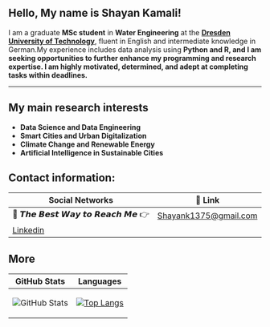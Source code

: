 ## Hello, My name is Shayan Kamali!

I am a graduate <b>MSc student</b> in <b>Water Engineering</b> at the [<b>Dresden University of Technology</b>](https://tu-dresden.de/?set_language=en), fluent in English and intermediate knowledge in German.My experience includes data analysis using <b>Python<b> and <b>R<b>, and I am seeking opportunities to further enhance my programming and research expertise. I am highly motivated, determined, and adept at completing tasks within deadlines.

<!--

<p align="center">
  <img width="500" height="500" src="https://raw.githubusercontent.com/ShayanKml/ShayanKml/main/hi.gif">
</p>

-->

---

## My main research interests
- Data Science and Data Engineering
- Smart Cities and Urban Digitalization
- Climate Change and Renewable Energy
- Artificial Intelligence in Sustainable Cities



## Contact information:
| Social Networks  | 🔗 Link          |
|-----------|--------------------|
| 📧 𝙏𝙝𝙚 𝘽𝙚𝙨𝙩 𝙒𝙖𝙮 𝙩𝙤 𝙍𝙚𝙖𝙘𝙝 𝙈𝙚 👉 | Shayank1375@gmail.com |
|  [Linkedin](https://www.linkedin.com/in/shayankamali/) |  |




## More


| GitHub Stats  | Languages          |
|-----------|--------------------|
| <p><img src="https://github-readme-stats.vercel.app/api?username=ShayanKml&amp;show_icons=true" alt="GitHub Stats"></p> | [![Top Langs](https://github-readme-stats.vercel.app/api/top-langs/?username=ShayanKml&layout=compact)](https://github.com/ShayanKml/github-readme-stats) |
